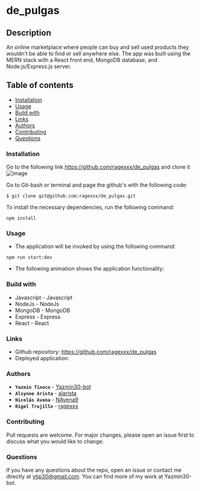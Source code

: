 # de_pulgas

## Description
An online marketplace where people can buy and sell used products they wouldn’t be able to find or sell anywhere else.
The app was built using the MERN stack with a React front end, MongoDB database, and Node.js/Express.js server.

## Table of contents
* [Installation](#installation)
* [Usage](#usage)
* [Build with](#build-with)
* [Links](#links)
* [Authors](#authors)
* [Contributing](#contributing)
* [Questions](#questions)

### Installation
Go to the following link https://github.com/ragexxx/de_pulgas and clone it
![image](https://user-images.githubusercontent.com/79543799/130164933-1a93fd8c-56cd-4028-b0eb-bb590503bdcd.png)

Go to Git-bash or terminal and page the github's with the following code:

`$ git clone git@github.com:ragexxx/de_pulgas.git`

To install the necessary dependencies, run the following command:

`npm install`

### Usage
* The application will be invoked by using the following command:

`npm run start:dev`

* The following animation shows the application functionality:


### Build with
* Javascript - Javascript
* NodeJs - NodeJs
* MongoDB - MongoDB
* Express - Express
* React - React

### Links
* Github repository: https://github.com/ragexxx/de_pulgas
* Deployed application: 

### Authors
* **`Yazmin Tinoco`**   - [Yazmin30-bot](https://github.com/Yazmin30-bot/)
* **`Alsynoe Arista`**  - [alarista](https://github.com/alarista/)
* **`Nicolás Avena`** - [NAvena9](https://github.com/NAvena9)
* **`Rigel Trujillo`**  - [ragexxx](https://github.com/ragexxx/)


### Contributing
Pull requests are welcome. For major changes, please open an issue first to discuss what you would like to change.

### Questions
If you have any questions about the repo, open an issue or contact me directly at ytip30@gmail.com. 
You can find more of my work at Yazmin30-bot.

